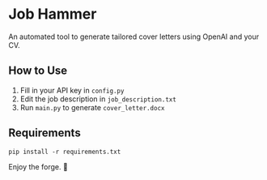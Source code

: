 # Job Hammer

An automated tool to generate tailored cover letters using OpenAI and your CV.

## How to Use

1. Fill in your API key in `config.py`
2. Edit the job description in `job_description.txt`
3. Run `main.py` to generate `cover_letter.docx`

## Requirements

```
pip install -r requirements.txt
```

Enjoy the forge. 🔨
